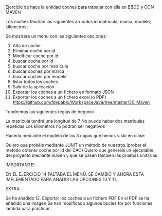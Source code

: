 Ejercicio de hace la entidad coches para trabajar con ella en BBDD y CON MAVEN

Los coches tendrán las siguientes atributos
id
matricula;
marca;
modelo;
kilometros;

Se mostrará un menu con las siguientes opciones:

1. Alta de coche
2. Eliminar coche por id
3. Modificar coche por id
4. buscar coche por id
5. buscar coche por matricula
6. buscar coches por marca
7. buscar coches por modelo
8. listar todos los coches
9. Salir de la aplicación
10. Exportar los coches a un fichero en formato JSON
11. Exportar los coches a un fichero excel (o PDF)
	https://github.com/fdepablo/WorkspaceJava/tree/master/30_Maven

Tendremos las siguientes reglas de negocio

La matricula tendrá una longitud de 7
No puede haber dos matriculas repetidas
Los kilometros no podrán ser negativos

Hacerlo mediante el modelo de las 3 capas que hemos visto en clase

Quiero que probéis mediante JUNIT un método de vuestros.(probar el metodo obtener coche por id del DAO)
Quiero que generéis un ejecutable del proyecto mediante maven y que se pasen tambien las pruebas 
unitarias


IMPORTANTE!: 

EN EL EJERCICIO 14 FALTABA EL MENÚ. SE CAMBIÓ Y AHORA ESTA IMPLEMENTADO PARA AÑADIR LAS OPCIONES 10 Y 11. 

EXTRA: 

Se ha añadido 12. Exportar los coches a un fichero PDF 
En el PDF se ha añadido una imagen
Se han modificado algunos bucles for por funciones lambda para practicar.